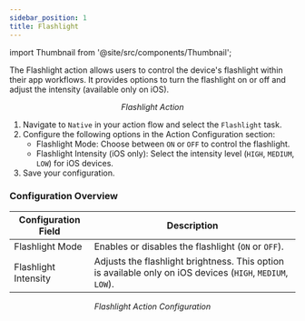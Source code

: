 ```yaml
---
sidebar_position: 1
title: Flashlight
---
```


import Thumbnail from '@site/src/components/Thumbnail';


The Flashlight action allows users to control the device's flashlight within their app workflows. It provides options to turn the flashlight on or off and adjust the intensity (available only on iOS).

<figure>
<Thumbnail src="/img/reference/actionflow-blocks/flashlight/flashlight.png" alt="Flashlight Action" />
<figcaption align='center'><i>Flashlight Action</i></figcaption>
</figure> 

1. Navigate to `Native` in your action flow and select the `Flashlight` task.  
2. Configure the following options in the Action Configuration section:  
   - Flashlight Mode: Choose between `ON` or `OFF` to control the flashlight.  
   - Flashlight Intensity (iOS only): Select the intensity level (`HIGH`, `MEDIUM`, `LOW`) for iOS devices.  
3. Save your configuration.



### Configuration Overview  

| Configuration Field       | Description                                                                                       |
|---------------------------|---------------------------------------------------------------------------------------------------|
| Flashlight Mode        | Enables or disables the flashlight (`ON` or `OFF`).                                              |
| Flashlight Intensity   | Adjusts the flashlight brightness. This option is available only on iOS devices (`HIGH`, `MEDIUM`, `LOW`). |

<figure>
<Thumbnail src="/img/reference/actionflow-blocks/flashlight/flashlight-config.jpeg" alt="Flashlight Action Configuration" />
<figcaption align='center'><i>Flashlight Action Configuration</i></figcaption>
</figure>